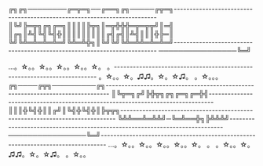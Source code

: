 ╔╗╔╗────────╔═╦═╗──╔══╗╔╗─────╔╦═╗------------------------------------------------------------------------
║╚╝╠═╦╗╔╗╔═╗║║║║╠╦╗║═╦╬╬╬═╦═╦╦╝║═╣
║╔╗║╩╣╚╣╚╣╬║║║║║║║║║╔╣╔╣║╩╣║║║╬╠═║
╚╝╚╩═╩═╩═╩═╝╚╩═╩╬╗║╚╝╚╝╚╩═╩╩═╩═╩═╝------------------------------------------------------------------------
────────────────╚═╝

...。☆。。☆。。☆。。☆。。☆。 。------------------------------------------------------------------------
。☆。。☆。♫♫。☆。☆♫。 。☆。。。
╔╗────╔╦╗─────────╔╗-------------------------------------------------------------------------------
║╚╦═╗╔╝╠╬╦╗╔╗╔═╗╔═╬╣-------------------------------------------------------------------------------
║║║╬╚╣╬║║╔╝║╚╣╬╚╣╬║╠╦╦╗----------------------------------------------------------------------------
╚╩╩══╩═╩╩╝─╚═╩══╬╗╠╩╩╩╝----------------------------------------------------------------------------
────────────────╚═╝--------------------------------------------------------------------------------
...。☆。。☆。。☆。。☆。。☆。 。
。☆。。☆。♫♫。☆。☆♫。 。☆。。
